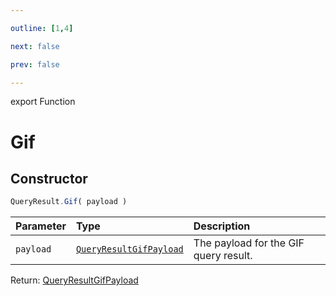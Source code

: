 ```yaml
---

outline: [1,4]

next: false

prev: false

---
```


export Function
# Gif

## Constructor
 ```ts
 QueryResult.Gif( payload )
 ```
 
 | Parameter | Type | Description |
| :--- | :--- | :--- |
| `payload` | [`QueryResultGifPayload`](../../../interfaces/QueryResultGifPayload.md) | The payload for the GIF query result. |

Return: [QueryResultGifPayload](../../../interfaces/QueryResultGifPayload.md)
